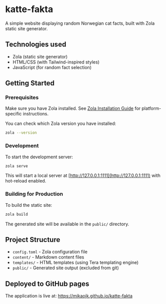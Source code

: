 # katte-fakta

A simple website displaying random Norwegian cat facts, built with Zola static site generator.

## Technologies used
* Zola (static site generator)
* HTML/CSS (with Tailwind-inspired styles)
* JavaScript (for random fact selection)

## Getting Started

### Prerequisites
Make sure you have Zola installed. See [Zola Installation Guide](https://www.getzola.org/documentation/getting-started/installation/) for platform-specific instructions.

You can check which Zola version you have installed:
```bash
zola --version
```

### Development

To start the development server:
```bash
zola serve
```

This will start a local server at [http://127.0.0.1:1111](http://127.0.0.1:1111) with hot-reload enabled.

### Building for Production

To build the static site:
```bash
zola build
```

The generated site will be available in the `public/` directory.

## Project Structure

- `config.toml` - Zola configuration file
- `content/` - Markdown content files
- `templates/` - HTML templates (using Tera templating engine)
- `public/` - Generated site output (excluded from git)

## Deployed to GitHub pages 
The application is live at: https://mikaojk.github.io/katte-fakta

